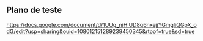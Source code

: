 ## Plano de teste

https://docs.google.com/document/d/1UUg_niHIUD8q6nxejjYGmgliQGpX_odG/edit?usp=sharing&ouid=108012151289239450345&rtpof=true&sd=true

